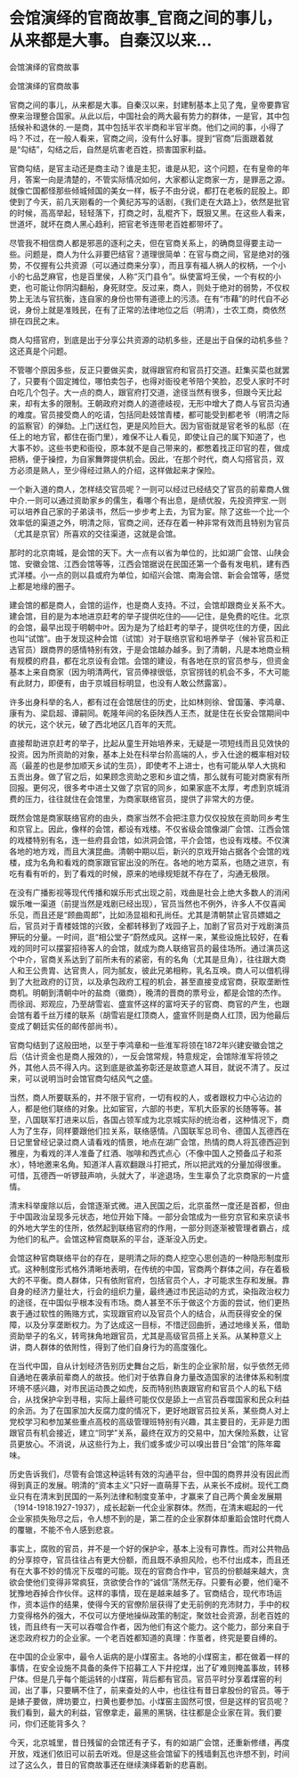 # 会馆演绎的官商故事_官商之间的事儿，从来都是大事。自秦汉以来...

会馆演绎的官商故事

会馆演绎的官商故事

官商之间的事儿，从来都是大事。自秦汉以来，封建制基本上见了鬼，皇帝要靠官僚来治理整合国家。从此以后，中国社会的两大最有势力的群体，一是官，其中包括候补和退休的.一是商，其中包括半农半商和半官半商。他们之间的事，小得了吗？不过，在一般人看来，官商之间，没有什么好事。提到“官商”后面跟着就是“勾结”，勾结之后，自然是坑害老百姓，损害国家利益。

官商勾结，是官主动还是商主动？谁是主犯，谁是从犯，这个问题，在有皇帝的年月，答案一向是清楚的，不管实际情况如何，大家都认定商家一方，是罪恶之源。就像亡国都怪那些倾城倾国的美女一样，板子不由分说，都打在老板的屁股上。即使到了今天，前几天刚看的一个黄纪苏写的话剧，《我们走在大路上》，依然是批官的时候，高高举起，轻轻落下，打商之时，乱棍齐下，既狠又黑。在这些人看来，世道坏，就坏在商人黑心趋利，把官老爷连带老百姓都带坏了。

尽管我不相信商人都是邪恶的逐利之夫，但在官商关系上，的确商显得要主动一些。问题是，商人为什么非要巴结官？道理很简单：在官与商之间，官是绝对的强势，不仅握有公共资源（可以通过商来分享），而且享有福人祸人的权柄，一个小小的七品芝麻官，也是百里侯，人称“灭门县令”。纵使富埒王侯，一个有权的小吏，也可能让你阴沟翻船，身死财空。反过来，商人，则处于绝对的弱势，不仅权势上无法与官抗衡，连自家的身份也带有道德上的污渍。在有“市藉”的时代自不必说，身份上就是准贱民，在有了正常的法律地位之后（明清），士农工商，商依然排在四民之末。

商人勾搭官府，到底是出于分享公共资源的动机多些，还是出于自保的动机多些？这还真是个问题。

不管哪个原因多些，反正只要做买卖，就得跟官府和官员打交道。赶集买菜也就罢了，只要有个固定摊位，哪怕卖包子，也得对衙役老爷陪个笑脸，忍受人家时不时白吃几个包子。大一点的商人，跟官府打交道，途径当然有很多，但跟今天比起来，却有太多的限制。王朝政府对商人的道德岐视，无形中增大了商人与官员沟通的难度。官员接受商人的吃请，包括同赴妓馆青楼，都可能受到都老爷（明清之际的监察官）的弹劾。上门送红包，更是风险巨大。因为官衙就是官老爷的私邸（在任上的地方官，都住在衙门里），难保不让人看见，即使让自己的属下知道了，也大事不妙。这些书吏和衙役，原本就不是自己带来的，都憋着找正印官的茬，做成把柄，便于操控，为自家舞弊提供机会。因此，‘在那个时代，商人勾搭官员，双方必须是熟人，至少得经过熟人的介绍，这样做起来才保险。

一个新入道的商人，怎样结交官员呢？一则可以经过已经结交了官员的前辈商人做中介.一则可以通过资助家乡的儒生，看哪个有出息，是绩优股，先投资押宝.一则可以培养自己家的子弟读书，然后一步步考上去，为官为宦。除了这些一个比一个效率低的渠道之外，明清之际，官商之间，还存在着一种非常有效而且特别为官员（尤其是京官）所喜欢的交往渠道，这就是会馆。

那时的北京南城，是会馆的天下。大一点有以省为单位的，比如湖广会馆、山陕会馆、安徽会馆、江西会馆等等，江西会馆据说在民国还第一个备有发电机，建有西式洋楼。小一点的则以县或府为单位，如绍兴会馆、南海会馆、新会会馆等，感觉上都是地缘的圈子。

建会馆的都是商人，会馆的运作，也是商人支持。不过，会馆却跟商业关系不大。建会馆，目的是为本地进京赶考的举子提供吃住的——记住，是免费的吃住。北京的会馆，最早出现于明朝中叶。因为是为了给赶考的举子，提供吃住的方便，因此也叫“试馆”。由于发现这种会馆（试馆）对于联络京官和培养举子（候补官员和正选官员）跟商界的感情特别有效，于是会馆越办越多。到了清朝，凡是本地商业稍有规模的府县，都在北京设有会馆。会馆的建设，有各地在京的官员参与，但资金基本上来自商家（因为明清两代，官员俸禄很低，京官捞钱的机会不多，不大可能有此财力，即便有，由于京城目标明显，也没有人敢公然露富）。

许多出身科举的名人，都有过在会馆居住的历史，比如林则徐、曾国藩、李鸿章、康有为、梁启超、谭嗣同。乾隆年间的名臣陕西人王杰，就是住在长安会馆期间中的状元，这个状元，破了西北地区几百年的天荒。

直接帮助进京赶考的举子，比起从童生开始培养来，无疑是一项短线而且见效快的投资。因为所资助的对象，基本上处在科举台阶高端的人，步入仕途的概率相对较高（最差的也是参加顺天乡试的生员），即使考不上进士，也有可能从举人大挑和五贡出身。做了官之后，如果顾念资助之恩和乡谊之情，那么就有可能对商家有所回报。更何况，很多考中进士又做了京官的同乡，如果家底不太厚，考虑到京城消费的压力，往往就住在会馆里，为商家联络官员，提供了非常大的方便。

既然会馆是商家联络官府的由头，商家当然不会把注意力仅仅投放在资助同乡考生和京官上。因此，像样的会馆，都设有戏楼。不仅省级会馆像湖广会馆、江西会馆的戏楼特别有名，连一些府县会馆，如洪洞会馆，平介会馆，也设有戏楼。不仅演各地的地方戏，而且大演昆曲。清朝中期以后，新兴的京戏开始占据各个会馆的戏楼，成为名角和看戏的商家跟官宦出没的所在。各地的地方菜系，也随之进京，有吃有看有听的，到了看戏的时候，原来的地缘规矩就不存在了，沟通无极限。

在没有广播影视等现代传播和娱乐形式出现之前，戏曲是社会上绝大多数人的消闲娱乐唯一渠道（前提当然是戏剧已经出现），官员当然也不例外，许多人不仅喜闻乐见，而且还是“顾曲周郎”，比如汤显祖和孔尚任。尤其是清朝禁止官员嫖娼之后，官员对于青楼妓馆的兴致，全都转移到了戏园子上，加剧了官员对于戏剧演员狎玩的分量。一时间，逛“相公堂子”蔚然成风。这样一来，某些设施比较好，在看戏的同时可以摆宴招待客人的会馆，就成为商人联络官员的最佳场所。通过演员这个中介，官商关系达到了前所未有的紧密，有的名角（尤其是旦角），往往跟大商人和王公贵胄、达官贵人，同为腻友，彼此兄弟相称，乳名互唤。商人可以借机得到了大批政府的订货，以及承包政府工程的机会，甚至直接变成官商，获取垄断性商机。明朝到清朝中叶的盐商（徽商），晚清的晋商的票号业，都是会馆的杰作。而徐润、郑观应，乃至胡雪岩、盛宣怀这样的富埒天子的官商、商官的产生，也跟会馆有着千丝万缕的联系（胡雪岩是红顶商人，盛宣怀则是商人红顶，因为他最后变成了朝廷实任的邮传部尚书）。

官商勾结到了这般田地，以至于李鸿章和一些淮军将领在1872年兴建安徽会馆之后（估计资金也是商人报效的），一反会馆常规，特意规定，会馆除淮军将领之外，其他人员不得入内。这到底是欲盖弥彰还是故意遮人耳目，就说不清了。反过来，可以说明当时会馆官商勾结风气之盛。

当然，商人所要联系的，并不限于官府，一切有权的人，或者跟权力中心沾边的人，都是他们联络的对象。比如宦官，六部的书吏，军机大臣家的长随等等。甚至，八国联军打进来以后，各国占领军成为北京城实际的统治者，这种情况下，商人为了生存，同样要跟他们拉关系，联络感情。八国联军总司令、德国人瓦德西在日记里曾经记录过商人请看戏的情景，地点在湖广会馆，热情的商人将瓦德西迎到雅座，为看戏的洋人准备了红酒、咖啡和西式点心（不像中国人之预备瓜子和茶水），特地邀来名角。知道洋人喜欢翻跟斗打把式，所以把武戏的分量加得很重。可惜，瓦德西一听锣鼓声响，头就大了，半途退场，生生辜负了北京商家的一片盛情。

清末科举废除以后，会馆逐渐式微。进入民国之后，北京虽然一度还是首都，但由于中国政治呈现多元状态，地位开始下降。一部分会馆成为一些穷京官和来京读书的外地大学生的住所，依然起到联络官府的作用，一部分则逐渐被管理者霸占，成为他们的私产。会馆这种官商联系的平台，逐渐没入历史。

会馆这种官商联络平台的存在，是明清之际的商人挖空心思创造的一种隐形制度形式。这种制度形式格外清晰地表明，在传统的中国，官商两个群体之间，存在着极大的不平衡。商人群体，只有依附官府，包括官员个人，才可能求生存和发展。靠自身的经济力量壮大，行会的组织力量，最终通过市民运动的方式，染指政治权力的途径，在中国似乎根本没有市场。商人甚至不乐于做这个方面的尝试，他们更热衷于通过软性的贿赂方式，实现跟官府以及官员个人的结合，从而获得安全的保障，以及分享垄断权力。为了达成这一目标，不惜迂回曲折，通过地缘关系，借助资助举子的名义，转弯抹角地跟官员，尤其是高级官员搭上关系。从某种意义上讲，商人群体的依附性，得到了他们自身行为的高度强化。

在当代中国，自从计划经济告别历史舞台之后，新生的企业家阶层，似乎依然无师自通地在袭承前辈商人的故技。他们对于依靠自身力量改造国家的法律体系和制度环境不感兴趣，对市民运动畏之如虎，反而特别热衷跟官府和官员个人的私下结合，从找保护伞到寻租，实际上最终可能仅仅是舔上一点官员吞噬国家和民众利益的余沥。为了在国家加大反腐力度的情况下，更好地跟官员拉关系，某些商人对上党校学习和参加某些重点高校的高级管理班特别有兴趣，其主要目的，无非是力图跟官员有机会接近，建立“同学”关系，最终在双方的交易中，加大保险系数，让官员更放心。不消说，从这些行为上，我们或多或少可以嗅出昔日“会馆”的陈年霉味。

历史告诉我们，尽管有会馆这种运转有效的沟通平台，但中国的商界并没有因此而得到真正的发展。明清的“资本主义”只好一直萌芽下去，从来长不成树。现代工商业只有在清末到民国的一系列法律和制度变革中，才赢来了自己两个黄金发展期（1914-1918.1927-1937），成长起新一代企业家群体。然而，在清末崛起的一代企业家损失殆尽之后，令人想不到的是，第二茬的企业家群体却重蹈会馆时代商人的覆辙，不能不令人感到悲哀。

事实上，腐败的官员，并不是一个好的保护伞，基本上没有可靠性。而对公共物品的分享掠夺，官员往往占有更大份额，而且既不承担风险，也不付出成本，而且还有在大事不妙的情况下反噬的可能。现在的官商合作中，官员的份额越来越大，贪欲会使他们变得非常疯狂，贪欲使合作的“诚信”荡然无存。只要有必要，他们毫不犹豫地吞掉合作伙伴。这样的事情，现在是越来越多了。官商结合，现代市场运作，资本运作的结果，使得今天的官僚阶层获得了史无前例的充沛财力，手中的权力变得格外的强大，不仅可以方便地操纵政策的制定，聚敛社会资源，刮老百姓的钱，而且终有一天可以吞噬合作者，因为他们有这个能力。这个能力，部分来自于迷恋政府权力的企业家。一个老百姓都知道的真理：作茧者，终究是要自缚的。

在中国的企业家中，最令人诟病的是小煤窑主。各地的小煤窑主，都在做着一样的事情，在安全设施不具备的条件下招募工人下井挖煤，出了矿难则掩盖事故，转移尸体。但是几乎每个能运转的小煤窑，背后都有官员。官员平时分享着煤窑的利润，出了事，只要瞒不住了，前来查处的人中，也往往有昔日拿股份的官员。等于是婊子要做，牌坊要立，扫黄也要参加。小煤窑主固然可恨，但是这样的官员呢？我们看到，最大的利益，官僚拿走，最黑的黑锅，往往都是企业家在背。我们要问，你们还能背多久？

今天，北京城里，昔日残留的会馆还有孑孓，有的如湖广会馆，还重新修缮，再度开放，戏迷们依旧可以前去听戏。但是这些会馆留下的残墙剩瓦也许想不到，时间过了这么久，昔日的官商故事还在继续演绎着新的悲喜剧。